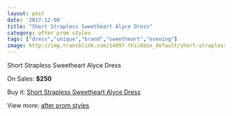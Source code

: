 ```yaml
---
layout: post
date: '2017-12-08'
title: "Short Strapless Sweetheart Alyce Dress"
category: after prom styles
tags: ["dress","unique","brand","sweetheart","evening"]
image: http://img.transblink.com/14997-thickbox_default/short-strapless-sweetheart-alyce-dress.jpg
---
```

Short Strapless Sweetheart Alyce Dress

On Sales: **$250**
<a href="https://www.transblink.com/en/after-prom-styles/4782-short-strapless-sweetheart-alyce-dress.html"><amp-img layout="responsive" width="600" height="600" src="//img.transblink.com/14997-thickbox_default/short-strapless-sweetheart-alyce-dress.jpg" alt="Short Strapless Sweetheart Alyce Dress 0" /></a>
<a href="https://www.transblink.com/en/after-prom-styles/4782-short-strapless-sweetheart-alyce-dress.html"><amp-img layout="responsive" width="600" height="600" src="//img.transblink.com/14999-thickbox_default/short-strapless-sweetheart-alyce-dress.jpg" alt="Short Strapless Sweetheart Alyce Dress 1" /></a>
<a href="https://www.transblink.com/en/after-prom-styles/4782-short-strapless-sweetheart-alyce-dress.html"><amp-img layout="responsive" width="600" height="600" src="//img.transblink.com/14998-thickbox_default/short-strapless-sweetheart-alyce-dress.jpg" alt="Short Strapless Sweetheart Alyce Dress 2" /></a>

Buy it: [Short Strapless Sweetheart Alyce Dress](https://www.transblink.com/en/after-prom-styles/4782-short-strapless-sweetheart-alyce-dress.html "Short Strapless Sweetheart Alyce Dress")

View more: [after prom styles](https://www.transblink.com/en/55-after-prom-styles "after prom styles")